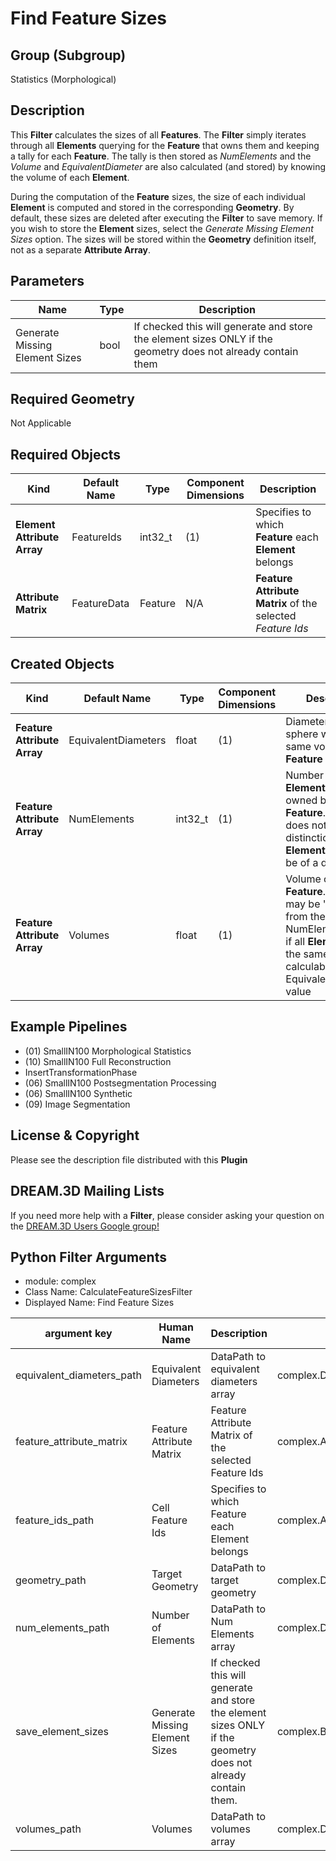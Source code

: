 # Find Feature Sizes 


## Group (Subgroup) ##

Statistics (Morphological)

## Description ##

This **Filter** calculates the sizes of all **Features**.  The **Filter** simply iterates through all **Elements** querying for the **Feature** that owns them and keeping a tally for each **Feature**.  The tally is then stored as *NumElements* and the *Volume* and *EquivalentDiameter* are also calculated (and stored) by knowing the volume of each **Element**.

During the computation of the **Feature** sizes, the size of each individual **Element** is computed and stored in the corresponding **Geometry**. By default, these sizes are deleted after executing the **Filter** to save memory. If you wish to store the **Element** sizes, select the *Generate Missing Element Sizes* option. The sizes will be stored within the **Geometry** definition itself, not as a separate **Attribute Array**.

## Parameters ##

| Name | Type | Description |
|------|------| ----------- |
| Generate Missing Element Sizes | bool | If checked this will generate and store the element sizes ONLY if the geometry does not already contain them |

## Required Geometry ##

Not Applicable 

## Required Objects ##

| Kind | Default Name | Type | Component Dimensions | Description |
|------|--------------|------|----------------------|-------------|
| **Element Attribute Array** | FeatureIds | int32_t | (1) | Specifies to which **Feature** each **Element** belongs |
| **Attribute Matrix** | FeatureData | Feature | N/A | **Feature Attribute Matrix** of the selected _Feature Ids_ |

## Created Objects ##

| Kind | Default Name | Type | Component Dimensions | Description |
|------|--------------|------|----------------------|-------------|
| **Feature Attribute Array** | EquivalentDiameters | float | (1) | Diameter of a sphere with the same volume as the **Feature** |
| **Feature Attribute Array** | NumElements |  int32_t | (1) | Number of **Elements** that are owned by the **Feature**. This value does not place any distinction between **Elements** that may be of a different size |
| **Feature Attribute Array** | Volumes |  float | (1) | Volume of the **Feature**. This value may be "redundant" from the NumElements value if all **Elements** are the same size and is calculable from the EquivalentDiameters value |

## Example Pipelines ##

+ (01) SmallIN100 Morphological Statistics
+ (10) SmallIN100 Full Reconstruction
+ InsertTransformationPhase
+ (06) SmallIN100 Postsegmentation Processing
+ (06) SmallIN100 Synthetic
+ (09) Image Segmentation

## License & Copyright ##

Please see the description file distributed with this **Plugin**

## DREAM.3D Mailing Lists ##

If you need more help with a **Filter**, please consider asking your question on the [DREAM.3D Users Google group!](https://groups.google.com/forum/?hl=en#!forum/dream3d-users)




## Python Filter Arguments

+ module: complex
+ Class Name: CalculateFeatureSizesFilter
+ Displayed Name: Find Feature Sizes

| argument key | Human Name | Description | Parameter Type |
|--------------|------------|-------------|----------------|
| equivalent_diameters_path | Equivalent Diameters | DataPath to equivalent diameters array | complex.DataObjectNameParameter |
| feature_attribute_matrix | Feature Attribute Matrix | Feature Attribute Matrix of the selected Feature Ids | complex.AttributeMatrixSelectionParameter |
| feature_ids_path | Cell Feature Ids | Specifies to which Feature each Element belongs | complex.ArraySelectionParameter |
| geometry_path | Target Geometry | DataPath to target geometry | complex.DataPathSelectionParameter |
| num_elements_path | Number of Elements | DataPath to Num Elements array | complex.DataObjectNameParameter |
| save_element_sizes | Generate Missing Element Sizes | If checked this will generate and store the element sizes ONLY if the geometry does not already contain them. | complex.BoolParameter |
| volumes_path | Volumes | DataPath to volumes array | complex.DataObjectNameParameter |

